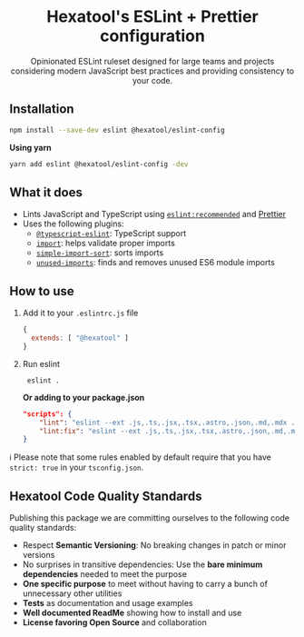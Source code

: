<h1 align="center">
  Hexatool's ESLint + Prettier configuration
</h1>

<p align="center">
  Opinionated ESLint ruleset designed for large teams and projects considering modern JavaScript best practices and 
  providing consistency to your code.
</p>

## Installation

```bash
npm install --save-dev eslint @hexatool/eslint-config
```

**Using yarn**

```bash
yarn add eslint @hexatool/eslint-config -dev
```

## What it does

-   Lints JavaScript and TypeScript
    using [`eslint:recommended`](https://eslint.org/docs/latest/user-guide/configuring/configuration-files#using-eslintrecommended)
    and [Prettier](https://prettier.io/)
-   Uses the following plugins:
    -   [`@typescript-eslint`](https://github.com/typescript-eslint/typescript-eslint): TypeScript support
    -   [`import`](https://github.com/import-js/eslint-plugin-import/): helps validate proper imports
    -   [`simple-import-sort`](https://github.com/lydell/eslint-plugin-simple-import-sort/): sorts imports
    -   [`unused-imports`](https://github.com/sweepline/eslint-plugin-unused-imports): finds and removes unused ES6 module
        imports

## How to use

1. Add it to your `.eslintrc.js` file

    ```js
    {
      extends: [ "@hexatool" ]
    }
    ```

2. Run eslint

    ```shell
     eslint .
    ```

    **Or adding to your package.json**

    ```json
    "scripts": {
        "lint": "eslint --ext .js,.ts,.jsx,.tsx,.astro,.json,.md,.mdx .",
        "lint:fix": "eslint --ext .js,.ts,.jsx,.tsx,.astro,.json,.md,.mdx --fix ."
    }
    ```

ℹ️ Please note that some rules enabled by default require that you have `strict: true` in your `tsconfig.json`.

## Hexatool Code Quality Standards

Publishing this package we are committing ourselves to the following code quality standards:

-   Respect **Semantic Versioning**: No breaking changes in patch or minor versions
-   No surprises in transitive dependencies: Use the **bare minimum dependencies** needed to meet the purpose
-   **One specific purpose** to meet without having to carry a bunch of unnecessary other utilities
-   **Tests** as documentation and usage examples
-   **Well documented ReadMe** showing how to install and use
-   **License favoring Open Source** and collaboration
